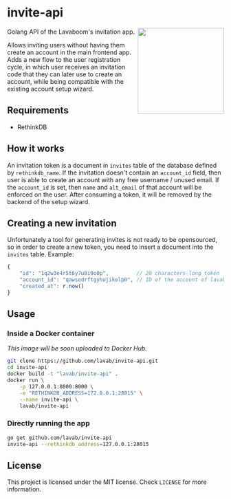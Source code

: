 # invite-api

<img src="https://mail.lavaboom.com/img/Lavaboom-logo.svg" align="right" width="200px" />

Golang API of the Lavaboom's invitation app.

Allows inviting users without having them create an account in the main
frontend app. Adds a new flow to the user registration cycle, in which user
receives an invitation code that they can later use to create an account, while
being compatible with the existing account setup wizard.

## Requirements

 - RethinkDB

## How it works

An invitation token is a document in `invites` table of the database defined by
`rethinkdb_name`. If the invitation doesn't contain an `account_id` field, then
user is able to create an account with any free username / unused email. If the
`account_id` is set, then `name` and `alt_email` of that account will be
enforced on the user. After consuming a token, it will be removed by the
backend of the setup wizard.

## Creating a new invitation

Unfortunately a tool for generating invites is not ready to be opensourced, so
in order to create a new token, you need to insert a document into the
`invites` table. Example:

```javascript
{
    "id": "1q2w3e4r5t6y7u8i9o0p",         // 20 characters-long token
    "account_id": "qawsedrftgyhujikolp0", // ID of the account of lavab/api
    "created_at": r.now()
}
```

## Usage

### Inside a Docker container

*This image will be soon uploaded to Docker Hub.*

```bash
git clone https://github.com/lavab/invite-api.git
cd invite-api
docker build -t "lavab/invite-api" .
docker run \
    -p 127.0.0.1:8000:8000 \
    -e "RETHINKDB_ADDRESS=172.8.0.1:28015" \
    --name invite-api \
    lavab/invite-api
```

### Directly running the app

```bash
go get github.com/lavab/invite-api
invite-api --rethinkdb_address=127.0.0.1:28015
```

## License

This project is licensed under the MIT license. Check `LICENSE` for more
information.